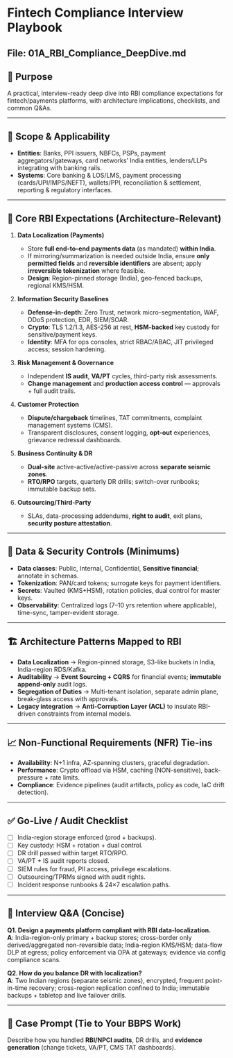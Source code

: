 # Fintech Compliance Interview Playbook  
## File: 01A_RBI_Compliance_DeepDive.md

## 🎯 Purpose
A practical, interview-ready deep dive into RBI compliance expectations for fintech/payments platforms, with architecture implications, checklists, and common Q&As.

---

## 📌 Scope & Applicability
- **Entities**: Banks, PPI issuers, NBFCs, PSPs, payment aggregators/gateways, card networks’ India entities, lenders/LLPs integrating with banking rails.
- **Systems**: Core banking & LOS/LMS, payment processing (cards/UPI/IMPS/NEFT), wallets/PPI, reconciliation & settlement, reporting & regulatory interfaces.

---

## 🧭 Core RBI Expectations (Architecture-Relevant)
1. **Data Localization (Payments)**
   - Store **full end-to-end payments data** (as mandated) **within India**.
   - If mirroring/summarization is needed outside India, ensure **only permitted fields** and **reversible identifiers** are absent; apply **irreversible tokenization** where feasible.
   - **Design**: Region-pinned storage (India), geo-fenced backups, regional KMS/HSM.

2. **Information Security Baselines**
   - **Defense-in-depth**: Zero Trust, network micro-segmentation, WAF, DDoS protection, EDR, SIEM/SOAR.
   - **Crypto**: TLS 1.2/1.3, AES-256 at rest, **HSM-backed** key custody for sensitive/payment keys.
   - **Identity**: MFA for ops consoles, strict RBAC/ABAC, JIT privileged access; session hardening.

3. **Risk Management & Governance**
   - Independent **IS audit**, **VA/PT** cycles, third-party risk assessments.
   - **Change management** and **production access control** — approvals + full audit trails.

4. **Customer Protection**
   - **Dispute/chargeback** timelines, TAT commitments, complaint management systems (CMS).
   - Transparent disclosures, consent logging, **opt-out** experiences, grievance redressal dashboards.

5. **Business Continuity & DR**
   - **Dual-site** active-active/active-passive across **separate seismic zones**.
   - **RTO/RPO** targets, quarterly DR drills; switch-over runbooks; immutable backup sets.

6. **Outsourcing/Third-Party**
   - SLAs, data-processing addendums, **right to audit**, exit plans, **security posture attestation**.

---

## 🔐 Data & Security Controls (Minimums)
- **Data classes**: Public, Internal, Confidential, **Sensitive financial**; annotate in schemas.
- **Tokenization**: PAN/card tokens; surrogate keys for payment identifiers.
- **Secrets**: Vaulted (KMS+HSM), rotation policies, dual control for master keys.
- **Observability**: Centralized logs (7–10 yrs retention where applicable), time-sync, tamper-evident storage.

---

## 🏗️ Architecture Patterns Mapped to RBI
- **Data Localization** → Region-pinned storage, S3-like buckets in India, India-region RDS/Kafka.
- **Auditability** → **Event Sourcing + CQRS** for financial events; **immutable append-only** audit logs.
- **Segregation of Duties** → Multi-tenant isolation, separate admin plane, break-glass access with approvals.
- **Legacy integration** → **Anti-Corruption Layer (ACL)** to insulate RBI-driven constraints from internal models.

---

## 📈 Non-Functional Requirements (NFR) Tie-ins
- **Availability**: N+1 infra, AZ-spanning clusters, graceful degradation.
- **Performance**: Crypto offload via HSM, caching (NON-sensitive), back-pressure + rate limits.
- **Compliance**: Evidence pipelines (audit artifacts, policy as code, IaC drift detection).

---

## ✅ Go-Live / Audit Checklist
- [ ] India-region storage enforced (prod + backups).
- [ ] Key custody: HSM + rotation + dual control.
- [ ] DR drill passed within target RTO/RPO.
- [ ] VA/PT + IS audit reports closed.
- [ ] SIEM rules for fraud, PII access, privilege escalations.
- [ ] Outsourcing/TPRMs signed with audit rights.
- [ ] Incident response runbooks & 24×7 escalation paths.

---

## 🧪 Interview Q&A (Concise)
**Q1. Design a payments platform compliant with RBI data-localization.**  
**A**: India-region-only primary + backup stores; cross-border only derived/aggregated non-reversible data; India-region KMS/HSM; data-flow DLP at egress; policy enforcement via OPA at gateways; evidence via config compliance scans.

**Q2. How do you balance DR with localization?**  
**A**: Two Indian regions (separate seismic zones), encrypted, frequent point-in-time recovery; cross-region replication confined to India; immutable backups + tabletop and live failover drills.

---

## 🧩 Case Prompt (Tie to Your BBPS Work)
Describe how you handled **RBI/NPCI audits**, DR drills, and **evidence generation** (change tickets, VA/PT, CMS TAT dashboards).
